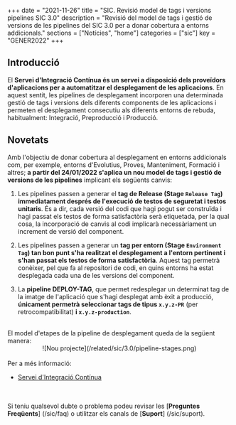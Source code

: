 +++
date        = "2021-11-26"
title       = "SIC. Revisió model de tags i versions pipelines SIC 3.0"
description = "Revisió del model de tags i gestió de versions de les pipelines del SIC 3.0 per a donar cobertura a entorns addicionals."
sections    = ["Notícies", "home"]
categories  = ["sic"]
key         = "GENER2022"
+++

## Introducció

El **Servei d'Integració Contínua és un servei a disposició dels proveïdors d'aplicacions per a automatitzar el desplegament
de les aplicacions**. En aquest sentit, les pipelines de desplegament incorporen una determinada gestió de tags i versions
dels diferents components de les aplicacions i permeten el desplegament consecutiu als diferents entorns de rebuda,
habitualment: Integració, Preproducció i Producció.

## Novetats

Amb l'objectiu de donar cobertura al desplegament en entorns addicionals com, per exemple, entorns d'Evolutius, Proves,
Manteniment, Formació i altres; **a partir del 24/01/2022 s'aplica un nou model de tags i gestió de versions de les pipelines**
implicant els següents canvis:

1. Les pipelines passen a generar el **tag de Release (Stage `Release Tag`) immediatament després de l'execució de testos de seguretat i testos unitaris**.
És a dir, cada versió del codi que hagi pogut ser construïda i hagi passat els testos de forma satisfactòria serà etiquetada, per la qual cosa,
la incorporació de canvis al codi implicarà necessàriament un increment de versió del component.

2. Les pipelines passen a generar un **tag per entorn (Stage `Environment Tag`) tan bon punt s'ha realitzat el desplegament a l'entorn
pertinent i s'han passat els testos de forma satisfactòria**. Aquest tag permetrà conèixer, pel que fa al repositori de codi, en quins entorns
ha estat desplegada cada una de les versions del component.

3. La **pipeline DEPLOY-TAG**, que permet redesplegar un determinat tag de la imatge de l'aplicació que s'hagi desplegat amb èxit a producció,
**únicament permetrà seleccionar tags de tipus `x.y.z-PR`** (per retrocompatibilitat) **i `x.y.z-production`**.

<br/>
El model d'etapes de la pipeline de desplegament queda de la següent manera:
<CENTER>![Nou projecte](/related/sic/3.0/pipeline-stages.png)</center>

<br/>
Per a més informació:

- [Servei d'Integració Contínua](https://canigo.ctti.gencat.cat/sic30-serveis/ci/)

<br/><br/>
Si teniu qualsevol dubte o problema podeu revisar les [**Preguntes Freqüents**] (/sic/faq) o utilitzar els canals de [**Suport**] (/sic/suport).